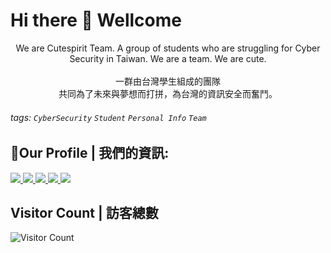 # Hi there 👋 Wellcome
<center>We are Cutespirit Team. A group of students who are struggling for Cyber Security in Taiwan. We are a team. We are cute.</center>
<br>
<center>一群由台灣學生組成的團隊<br>
共同為了未來與夢想而打拼，為台灣的資訊安全而奮鬥。</center>

###### tags:  `CyberSecurity` `Student` `Personal Info` `Team`

## 🤝Our Profile | 我們的資訊:
<a target="_blank" title="靈萌團隊YouTube" href="https://www.youtube.com/channel/UCUieRdpiGE22tbbFlcqN-rQ">
	<img src="https://img.shields.io/static/v1?style=for-the-badge&message=YouTube&color=FF0000&logo=YouTube&logoColor=FFFFFF&label=" />
</a>
<a target="_blank" title="靈萌團隊Faccebook" href="https://www.facebook.com/cutespirit05428">
	<img src="https://img.shields.io/static/v1?style=for-the-badge&message=Facebook&color=1877F2&logo=Facebook&logoColor=FFFFFF&label=" />
</a>
</a>
<a target="_blank" title="靈萌團隊官網" href="https://team.tershi.com">
	<img src="https://img.shields.io/static/v1?style=for-the-badge&message=%E9%9D%88%E8%90%8C%E5%9C%98%E9%9A%8A%E5%AE%98%E7%B6%B2&color=00ffff&logoColor=FFFFFF&label=" />
</a>
</a>
<a target="_blank" title="靈萌團隊Github" href="https://github.com/Cutespirit-Team">
	<img src="https://img.shields.io/static/v1?style=for-the-badge&message=GitHub&color=181717&logo=GitHub&logoColor=FFFFFF&label=" />
</a>
<a target="_blank" title="靈萌團隊Telegram" href="https://t.me/+hSJlmB7kQMczMWJl">
	<img src="https://img.shields.io/static/v1?style=for-the-badge&message=Telegram&color=26A5E4&logo=Telegram&logoColor=FFFFFF&label=" />
</a>

## Visitor Count | 訪客總數
<!--![Visitor Count](https://profile-counter.glitch.me/mmm25002500/count.svg)-->
![Visitor Count](https://count.getloli.com/get/@Cutespirit-Team?theme=rule34)